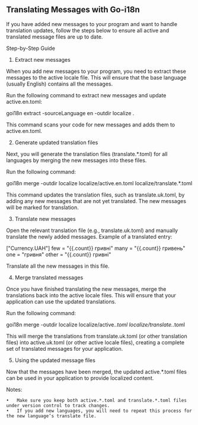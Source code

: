 ## Translating Messages with Go-i18n

If you have added new messages to your program and want to handle translation updates, follow the steps below to ensure all active and translated message files are up to date.

Step-by-Step Guide

1. Extract new messages

When you add new messages to your program, you need to extract these messages to the active locale file. This will ensure that the base language (usually English) contains all the messages.

Run the following command to extract new messages and update active.en.toml:

goi18n extract -sourceLanguage en -outdir localize .

This command scans your code for new messages and adds them to active.en.toml.

2. Generate updated translation files

Next, you will generate the translation files (translate.*.toml) for all languages by merging the new messages into these files.

Run the following command:

goi18n merge -outdir localize localize/active.en.toml localize/translate.*.toml

This command updates the translation files, such as translate.uk.toml, by adding any new messages that are not yet translated. The new messages will be marked for translation.

3. Translate new messages

Open the relevant translation file (e.g., translate.uk.toml) and manually translate the newly added messages. Example of a translated entry:

["Currency.UAH"]
few = "{{.count}} гривні"
many = "{{.count}} гривень"
one = "гривня"
other = "{{.count}} гривні"

Translate all the new messages in this file.

4. Merge translated messages

Once you have finished translating the new messages, merge the translations back into the active locale files. This will ensure that your application can use the updated translations.

Run the following command:

goi18n merge -outdir localize localize/active.*.toml localize/translate.*.toml

This will merge the translations from translate.uk.toml (or other translation files) into active.uk.toml (or other active locale files), creating a complete set of translated messages for your application.

5. Using the updated message files

Now that the messages have been merged, the updated active.*.toml files can be used in your application to provide localized content.

Notes:

	•	Make sure you keep both active.*.toml and translate.*.toml files under version control to track changes.
	•	If you add new languages, you will need to repeat this process for the new language’s translate file.
